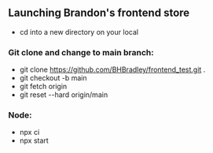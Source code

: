 ## Launching Brandon's frontend store

- cd into a new directory on your local

### Git clone and change to main branch:
- git clone https://github.com/BHBradley/frontend_test.git .
- git checkout -b main
- git fetch origin 
- git reset --hard origin/main

### Node:
- npx ci 
- npx start 